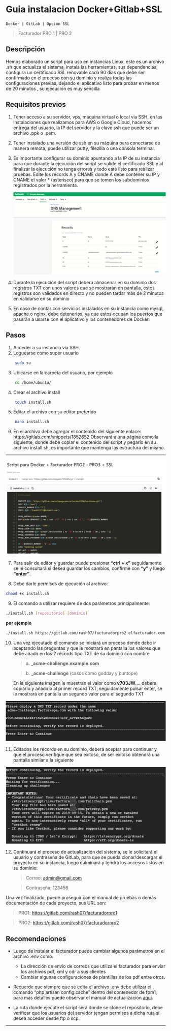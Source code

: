# Guia instalacion Docker+Gitlab+SSL

`Docker | GitLab | Opción SSL`

> Facturador PRO 1 | PRO 2

## Descripción

Hemos elaborado un script para uso en instancias Linux, este es un archivo .sh que actualiza el sistema, instala las herramientas, sus dependencias, configura un certificado SSL renovable cada 90 días que debe ser confirmado en el proceso con su dominio y realiza todas las configuraciones previas, dejando el aplicativo listo para probar en menos de 20 minutos , su ejecución es muy sencilla

## Requisitos previos

1.  Tener acceso a su servidor, vps, máquina virtual o local via SSH, en las instalaciones que realizamos para AWS o Google Cloud, hacemos entrega del usuario, la IP del servidor y la clave ssh que puede ser un archivo .ppk o .pem.

2.  Tener instalado una versión de ssh en su máquina para conectarse de manera remota, puede utilizar putty, filezilla o una consola terminal.

3.  Es importante configurar su dominio apuntando a la IP de su instancia para que durante la ejecución del script se valide el certificado SSL y al finalizar la ejecución no tenga errores y todo esté listo para realizar pruebas. Edite los récords A y CNAME donde A debe contener su IP y CNAME el valor \* (asterisco) para que se tomen los subdominios registrados por la herramienta.

    ![dns imagen](/img/guide1/guide1-dns.png)

4.  Durante la ejecución del script deberá almacenar en su dominio dos registros TXT con unos valores que se mostrarán en pantalla, estos registros son validados en directo y no pueden tardar más de 2 minutos en validarse en su dominio

5.  En caso de contar con servicios instalados en su instancia como mysql, apache o nginx, debe detenerlos, ya que estos ocupan los puertos que pasarán a usarse con el aplicativo y los contenedores de Docker.

## Pasos

1.  Acceder a su instancia vía SSH.
2.  Loguearse como super usuario

```bash
    sudo su
```

3.  Ubicarse en la carpeta del usuario, por ejemplo

```bash
    cd /home/ubuntu/
```

4.  Crear el archivo install

```bash
    touch install.sh
```

5.  Editar el archivo con su editor preferido

```bash
    nano install.sh
```

6.  En el archivo debe agregar el contenido del siguiente enlace:
    https://gitlab.com/snippets/1852652
    Observará a una página como la siguiente, donde debe copiar el contenido del script y pegarlo en su archivo install.sh, es importante que mantenga las estructura del mismo.

---

![ejemplo imagen](/img/guide2/guide2-ejemplo.png)

7.  Para salir de editor y guardar puede presionar **“ctrl + x”** seguidamente se le consultará si desea guardar los cambios, confirme con **“y”** y luego **“enter”**.

8.  Debe darle permisos de ejecución al archivo:

```bash
chmod +x install.sh
```

9. El comando a utilizar requiere de dos parámetros principalmente:

```bash
./install.sh [repositorio] [dominio]
```

**por ejemplo**

```bash
./install.sh https://gitlab.com/rash07/facturadorpro2 elfacturador.com
```

10. Una vez ejecutado el comando se iniciará un proceso donde debe ir aceptando las preguntas y que le mostrará en pantalla los valores que debe añadir en los 2 récords tipo TXT de su dominio con nombre

    > a. **\_acme-challenge.example.com**

    > b. **\_acme-challenge** (casos como godday y puntope)

    En la siguiente imagen le muestran el valor como **v703JW**.... debera copiarlo y añadirlo al primer record TXT, seguidamente pulsar enter, se le mostrará en pantalla un segundo valor para el segundo TXT

![ejemplo2 imagen](/img/guide2/guide2-ejemplo2.png)

11. Editados los récords en su dominio, deberá aceptar para continuar y que el proceso verifique que sea exitoso, de ser exitoso obtendrá una pantalla similar a la siguiente

![ejemplo3 imagen](/img/guide2/guide2-ejemplo3.png)

12. Continuará el proceso de actualización del sistema, se le solicitará el usuario y contraseña de GitLab, para que se pueda clonar/descargar el proyecto en su instancia, luego culminará y tendrá los accesos listos en su dominio:

    > Correo: admin@gmail.com

    > Contraseña: 123456

Una vez finalizado, puede proseguir con el manual de pruebas o demás documentación de cada proyecto, sus URL son:

> PRO1: https://gitlab.com/rash07/facturadorpro1

> PRO2: https://gitlab.com/rash07/facturadorpro2

## Recomendaciones

- Luego de instalar el facturador puede cambiar algunos parámetros en el archivo .env como:

  - La dirección de envío de correos que utiliza el facturador para enviar los archivos pdf, xml y cdr a sus clientes
  - Cambiar algunas configuraciones de plantillas de los pdf
    entre otros.

- Recuerde que siempre que se edita el archivo .env debe utilizar el comando “php artisan config:cache” dentro del contenedor de fpm1, para más detalles puede observar el manual de actualización [aqui](https://docs.google.com/document/d/11PI1a9yjCPfH9CCuWmJSrdj1V8IEUffqurqvdkw29co/edit#heading=h.5gkh9djmh9b).

- La ruta donde ejecute el script será donde se clone el repositorio, debe verificar que los usuarios del servidor tengan permisos a dicha ruta si desea acceder desde ftp o scp.

---
